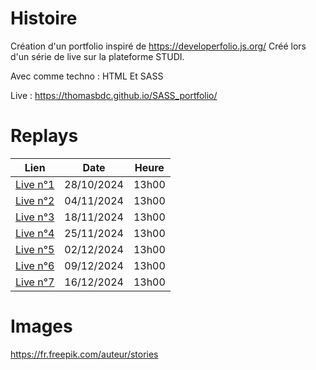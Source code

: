 # Histoire

Création d'un portfolio inspiré de https://developerfolio.js.org/
Créé lors d'un série de live sur la plateforme STUDI.

Avec comme techno : HTML Et SASS

Live : https://thomasbdc.github.io/SASS_portfolio/



# Replays

| Lien  | Date | Heure |
| :---: | :---: | :---: |
| [Live n°1](https://app.studi.fr/v3/events/77793/stream) | 28/10/2024 | 13h00 |
| [Live n°2](https://app.studi.fr/v3/events/78064/stream) | 04/11/2024 | 13h00 |
| [Live n°3](https://app.studi.fr/v3/events/78410/stream) | 18/11/2024 | 13h00 |
| [Live n°4](https://app.studi.fr/v3/events/78411/stream) | 25/11/2024 | 13h00 |
| [Live n°5](https://app.studi.fr/v3/events/78412/stream) | 02/12/2024 | 13h00 |
| [Live n°6](https://app.studi.fr/v3/events/78413/stream) | 09/12/2024 | 13h00 |
| [Live n°7](https://app.studi.fr/v3/events/79700/stream) | 16/12/2024 | 13h00 |


# Images
https://fr.freepik.com/auteur/stories